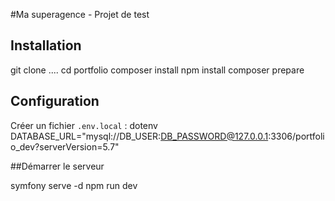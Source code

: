 #Ma superagence  - Projet de test

## Installation
git clone .... 
cd portfolio
composer install
npm install
composer prepare

## Configuration
Créer un fichier `.env.local` :
    dotenv
DATABASE_URL="mysql://DB_USER:DB_PASSWORD@127.0.0.1:3306/portfolio_dev?serverVersion=5.7"

##Démarrer le serveur



symfony serve -d
npm run dev
